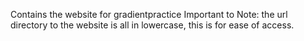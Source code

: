Contains the website for gradientpractice
Important to Note: the url directory to the website is all in lowercase, this is for ease of access.
